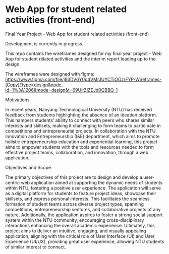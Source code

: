 # Web App for student related activities (front-end)
Final Year Project - Web App for student related activities (front-end)

Development is currently in progress.

This repo contains the wireframes designed for my final year project - Web App for student related activities and the interim report leading up to the design.

The wireframes were designed with figma: https://www.figma.com/file/j93DV6Y0p4VMrJUYCTiOOz/FYP-Wireframes-(Copy)?type=design&node-id=1%3A1206&mode=design&t=69UirZIZEJd0QBBQ-1

Motivations

In recent years, Nanyang Technological University (NTU) has received feedback from students highlighting the absence of an ideation platform. This hampers students’ ability to connect with peers who shares similar interests and skillsets, making it challenging to form teams to participate in competitions and entrepreneurial projects. In collaboration with the NTU Innovation and Entrepreneurship (I&E) department, which aims to promote holistic entrepreneurship education and experiential learning, this project aims to empower students with the tools and resources needed to form effective project teams, collaboration, and innovation, through a web application.

Objectives and Scope 

The primary objectives of this project are to design and develop a user-centric web application aimed at supporting the dynamic needs of students within NTU, fostering a positive user experience. The application will serve as a digital platform for students to feature project ideas, showcase their skillsets, and express personal interests. This facilitates the seamless formation of student teams across diverse project types, spanning competitions, entrepreneurship ventures, and collaborative projects of any nature. Additionally, the application aspires to foster a strong social support system within the NTU community, encouraging cross-disciplinary interactions enhancing the overall academic experience. Ultimately, this project aims to deliver an intuitive, engaging, and visually appealing application, aligning with the critical role of User Interface (UI) and User Experience (UI/UX), providing great user experience, allowing NTU students of similar interest to connect.
